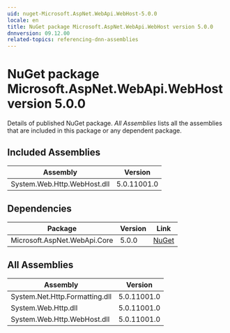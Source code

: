 ```yaml
---
uid: nuget-Microsoft.AspNet.WebApi.WebHost-5.0.0
locale: en
title: NuGet package Microsoft.AspNet.WebApi.WebHost version 5.0.0
dnnversion: 09.12.00
related-topics: referencing-dnn-assemblies
---
```


# NuGet package Microsoft.AspNet.WebApi.WebHost version 5.0.0
Details of published NuGet package.
*All Assemblies* lists all the assemblies that are included in this package or any dependent package.

## Included Assemblies

|Assembly|Version|
|---|---|
|System.Web.Http.WebHost.dll|5.0.11001.0|

## Dependencies

|Package|Version|Link|
|---|---|---|
|Microsoft.AspNet.WebApi.Core|5.0.0|[NuGet](https://www.nuget.org/packages/Microsoft.AspNet.WebApi.Core/5.0.0)|

## All Assemblies

|Assembly|Version|
|---|---|
|System.Net.Http.Formatting.dll|5.0.11001.0|
|System.Web.Http.dll|5.0.11001.0|
|System.Web.Http.WebHost.dll|5.0.11001.0|

